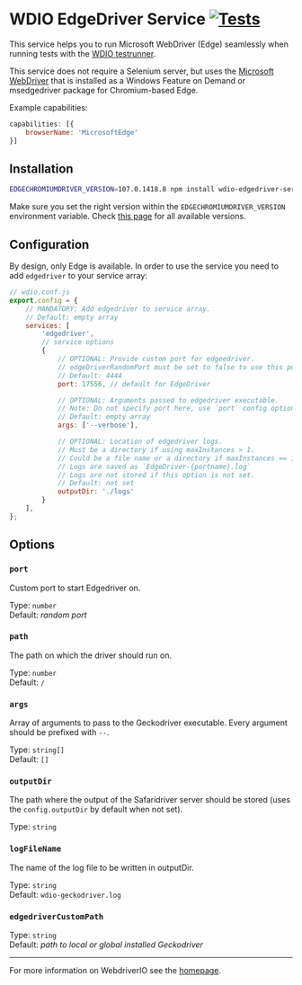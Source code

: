 # WDIO EdgeDriver Service [![Tests](https://github.com/webdriverio-community/wdio-edgedriver-service/actions/workflows/test.yml/badge.svg?branch=main)](https://github.com/webdriverio-community/wdio-edgedriver-service/actions/workflows/test.yml)

This service helps you to run Microsoft WebDriver (Edge) seamlessly when running tests with the [WDIO testrunner](https://webdriver.io/docs/gettingstarted.html).

This service does not require a Selenium server, but uses the
[Microsoft WebDriver](https://developer.microsoft.com/en-us/microsoft-edge/tools/webdriver/) that is installed as a Windows Feature on Demand or msedgedriver package for Chromium-based Edge.

Example capabilities:

```js
capabilities: [{
    browserName: 'MicrosoftEdge'
}]
```

## Installation

```bash
EDGECHROMIUMDRIVER_VERSION=107.0.1418.8 npm install wdio-edgedriver-service --save-dev
```

Make sure you set the right version within the `EDGECHROMIUMDRIVER_VERSION` environment variable. Check [this page](https://msedgedriver.azureedge.net/) for all available versions.

## Configuration

By design, only Edge is available. In order to use the service you need to add `edgedriver` to your service array:

```js
// wdio.conf.js
export.config = {
    // MANDATORY: Add edgedriver to service array.
    // Default: empty array
    services: [
        'edgedriver',
        // service options
        {
            // OPTIONAL: Provide custom port for edgeedriver.
            // edgeDriverRandomPort must be set to false to use this port and maxInstances must be set to 1.
            // Default: 4444
            port: 17556, // default for EdgeDriver

            // OPTIONAL: Arguments passed to edgedriver executable.
            // Note: Do not specify port here, use `port` config option instead.
            // Default: empty array
            args: ['--verbose'],

            // OPTIONAL: Location of edgedriver logs.
            // Must be a directory if using maxInstances > 1.
            // Could be a file name or a directory if maxInstances == 1.
            // Logs are saved as `EdgeDriver-{portname}.log`
            // Logs are not stored if this option is not set.
            // Default: not set
            outputDir: './logs'
        }
    ],
};
```

## Options

### `port`

Custom port to start Edgedriver on.

Type: `number`<br />
Default: _random port_

### `path`

The path on which the driver should run on.

Type: `number`<br />
Default: `/`

### `args`

Array of arguments to pass to the Geckodriver executable. Every argument should be prefixed with `--`.

Type: `string[]`<br />
Default: `[]`

### `outputDir`

The path where the output of the Safaridriver server should be stored (uses the `config.outputDir` by default when not set).

Type: `string`

### `logFileName`

The name of the log file to be written in outputDir.

Type: `string`<br />
Default: `wdio-geckodriver.log`

### `edgedriverCustomPath`

Type: `string`<br />
Default: _path to local or global installed Geckodriver_


----

For more information on WebdriverIO see the [homepage](https://webdriver.io).
